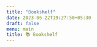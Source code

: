 ```yaml
---
title: "Bookshelf"
date: 2023-06-22T19:27:50+05:30
draft: false
menu: main
title: 📚 Bookshelf
---
```


